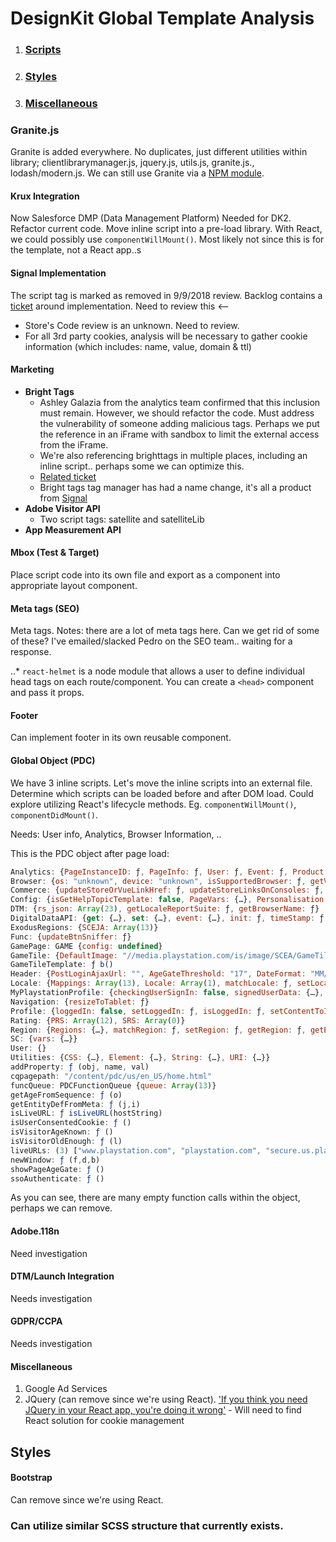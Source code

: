 
# **DesignKit Global Template Analysis**

  

1.  ### [Scripts](#scripts)

2.  ### [Styles](#styles)

3.  ### [Miscellaneous](#miscellaneous)
 

### Granite.js

Granite is added everywhere. No duplicates, just different utilities within library; clientlibrarymanager.js, jquery.js, utils.js, granite.js., lodash/modern.js. We can still use Granite via a [NPM module](https://www.npmjs.com/package/granite).

#### Krux Integration
Now Salesforce DMP (Data Management Platform)
Needed for DK2. Refactor current code. Move inline script into a pre-load library. With React, we could possibly use `componentWillMount()`. Most likely not since this is for the template, not a React app..s
 
#### Signal Implementation
The script tag is marked as removed in 9/9/2018 review. Backlog contains a [ticket](https://jira.sie.sony.com/browse/PM-8521?page=com.docminer.jira.issue-links%3Acom.kintosoft.jira.links.tab-panel) around implementation. 
Need to review this <--
- Store's Code review is an unknown. Need to review.
- For all 3rd party cookies, analysis will be necessary to gather cookie information (which includes: name, value, domain & ttl)

#### Marketing

- **Bright Tags**<br />
	- Ashley Galazia from the analytics team confirmed that this inclusion must remain. However, we should refactor the code. Must address the vulnerability of someone adding malicious tags. Perhaps we put the reference in an iFrame with sandbox to limit the external access from the iFrame.
	- We're also referencing brighttags in multiple places, including an inline script.. perhaps some we can optimize this.<br />
	- [Related ticket](https://jira.sie.sony.com/browse/DKTWO-154)
	- Bright tags tag manager has had a name change, it's all a product from [Signal](https://www.signal.co/blog/signals-tag-management-feature-now-free/)
- **Adobe Visitor API**
	- Two script tags: satellite and satelliteLib
- **App Measurement API**


#### Mbox (Test & Target)
Place script code into its own file and export as a component into appropriate layout component.
 
#### Meta tags (SEO)

Meta tags. Notes: there are a lot of meta tags here. Can we get rid of some of these? I've emailed/slacked Pedro on the SEO team.. waiting for a response.

..* `react-helmet` is a node module that allows a user to define individual head tags on each route/component. You can create a `<head>` component and pass it props.

#### Footer
Can implement footer in its own reusable component.

#### Global Object (PDC)

We have 3 inline scripts. Let's move the inline scripts into an external file. Determine which scripts can be loaded before and after DOM load. Could explore utilizing React's lifecycle methods. Eg. `componentWillMount()`, `componentDidMount()`.

Needs: User info, Analytics, Browser Information, ..

This is the PDC object after page load:

```js
Analytics: {PageInstanceID: ƒ, PageInfo: ƒ, User: ƒ, Event: ƒ, Product: ƒ, …}
Browser: {os: "unknown", device: "unknown", isSupportedBrowser: ƒ, getViewport: ƒ}
Commerce: {updateStoreOrVueLinkHref: ƒ, updateStoreLinksOnConsoles: ƒ, getGamePlatform: ƒ}
Config: {isGetHelpTopicTemplate: false, PageVars: {…}, Personalisation: {…}, Tracking: {…}}
DTM: {rs_json: Array(23), getLocaleReportSuite: ƒ, getBrowserName: ƒ}
DigitalDataAPI: {get: {…}, set: {…}, event: {…}, init: ƒ, timeStamp: ƒ, …}
ExodusRegions: {SCEJA: Array(13)}
Func: {updateBtnSniffer: ƒ}
GamePage: GAME {config: undefined}
GameTile: {DefaultImage: "//media.playstation.com/is/image/SCEA/GameTile_Default_02Jun14?$GameTile_Small$"}
GameTileTemplate: ƒ b()
Header: {PostLoginAjaxUrl: "", AgeGateThreshold: "17", DateFormat: "MM/dd/yyyy", MyPlaystationLoginUrl: "https://io.playstation.com", MyPlaystationCookieDecryptionUrl: "https://io.playstation.com/playstation/psn/decrypt", …}
Locale: {Mappings: Array(13), Locale: Array(1), matchLocale: ƒ, setLocale: ƒ, getLocale: ƒ}
MyPlaystationProfile: {checkingUserSignIn: false, signedUserData: {…}, callbacks: Array(0), getSignedUserData: ƒ, redirectToLogin: ƒ, …}
Navigation: {resizeToTablet: ƒ}
Profile: {loggedIn: false, setLoggedIn: ƒ, isLoggedIn: ƒ, setContentToId: ƒ, setContentToSmallAvatar: ƒ, …}
Rating: {PRS: Array(12), SRS: Array(0)}
Region: {Regions: {…}, matchRegion: ƒ, setRegion: ƒ, getRegion: ƒ, getExodusRegion: ƒ, …}
SC: {vars: {…}}
User: {}
Utilities: {CSS: {…}, Element: {…}, String: {…}, URI: {…}}
addProperty: ƒ (obj, name, val)
cqpagepath: "/content/pdc/us/en_US/home.html"
funcQueue: PDCFunctionQueue {queue: Array(13)}
getAgeFromSequence: ƒ (o)
getEntityDefFromMeta: ƒ (j,i)
isLiveURL: ƒ isLiveURL(hostString)
isUserConsentedCookie: ƒ ()
isVisitorAgeKnown: ƒ ()
isVisitorOldEnough: ƒ (l)
liveURLs: (3) ["www.playstation.com", "playstation.com", "secure.us.playstation.com"]
newWindow: ƒ (f,d,b)
showPageAgeGate: ƒ ()
ssoAuthenticate: ƒ ()
```

As you can see, there are many empty function calls within the object, perhaps we can remove.

#### Adobe.118n
Need investigation

#### DTM/Launch Integration
Needs investigation

#### GDPR/CCPA
Needs investigation

#### Miscellaneous
1. Google Ad Services
2. JQuery (can remove since we're using React). ['If you think you need JQuery in your React app, you're doing it wrong']([https://medium.com/@wisecobbler/if-you-think-you-need-jquery-in-your-react-app-you-re-doing-it-wrong-77899ed7217e](https://medium.com/@wisecobbler/if-you-think-you-need-jquery-in-your-react-app-you-re-doing-it-wrong-77899ed7217e))
		- Will need to find React solution for cookie management

## Styles

#### Bootstrap
Can remove since we're using React.

### Can utilize similar SCSS structure that currently exists.
